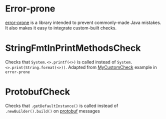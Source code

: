 # Error-prone
[error-prone](http://errorprone.info/) is a library intended to
prevent commonly-made Java mistakes. It also makes it easy to 
integrate custom-built checks.

# StringFmtInPrintMethodsCheck
Checks that `System.<>.printf(<>)` is called instead of
`System.<>.print(String.format(<>))`. Adapted from 
[MyCustomCheck](https://github.com/google/error-prone/blob/master/examples/plugin/bazel/java/com/google/errorprone/sample/MyCustomCheck.java)
example in `error-prone`

# ProtobufCheck
Checks that `.getDefaultInstance()` is called instead of 
`.newBuilder().build()` on 
[protobuf](https://github.com/google/protobuf/tree/master/java) 
messages